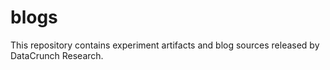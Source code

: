 # blogs
This repository contains experiment artifacts and blog sources released by DataCrunch Research. 
